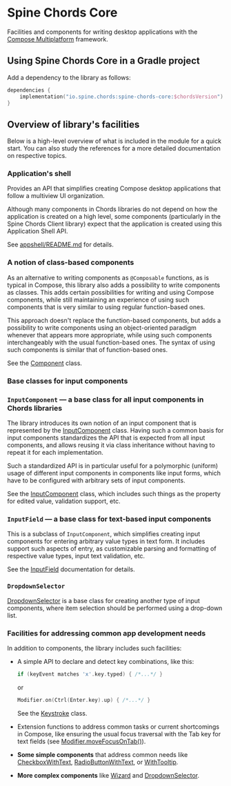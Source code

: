 # Spine Chords Core

Facilities and components for writing desktop applications with 
the [Compose Multiplatform](https://www.jetbrains.com/lp/compose-multiplatform/) framework.

## Using Spine Chords Core in a Gradle project

Add a dependency to the library as follows:
```kotlin
dependencies {
    implementation("io.spine.chords:spine-chords-core:$chordsVersion")
}
```

## Overview of library's facilities

Below is a high-level overview of what is included in the module for 
a quick start. You can also study the references for a more detailed
documentation on respective topics.

### Application's shell

Provides an API that simplifies creating Compose desktop applications that
follow a multiview UI organization.

Although many components in Chords libraries do not depend on how
the application is created on a high level, some components (particularly in
the Spine Chords Client library) expect that the application is created using
this Application Shell API.

See [appshell/README.md](src/main/kotlin/io/spine/chords/core/appshell/README.md)
for details.

### A notion of class-based components 

As an alternative to writing components as `@Composable` functions, as is
typical in Compose, this library also adds a possibility to write components
as classes. This adds certain possibilities for writing and using Compose 
components, while still maintaining an experience of using such components
that is very similar to using regular function-based ones.

This approach doesn't replace the function-based components, but adds
a possibility to write components using an object-oriented paradigm whenever
that appears more appropriate, while using such components interchangeably
with the usual function-based ones. The syntax of using such components is
similar that of function-based ones.
 
See the 
[Component](src/main/kotlin/io/spine/chords/core/Component.kt) class.

### Base classes for input components

### `InputComponent` — a base class for all input components in Chords libraries

The library introduces its own notion of an input component that is represented
by the [InputComponent](src/main/kotlin/io/spine/chords/core/InputComponent.kt)
class. Having such a common basis for input components standardizes the API
that is expected from all input components, and allows reusing it via
class inheritance without having to repeat it for each implementation.

Such a standardized API is in particular useful for a polymorphic (uniform)
usage of different input components in components like input forms, which have
to be configured with arbitrary sets of input components.

See the [InputComponent](src/main/kotlin/io/spine/chords/core/InputComponent.kt)
class, which includes such things as the property for edited value, validation
support, etc.

### `InputField` — a base class for text-based input components

This is a subclass of `InputComponent`, which simplifies creating input
components for entering arbitrary value types in text form. It includes support
such aspects of entry, as customizable parsing and formatting of respective
value types, input text validation, etc.

See the [InputField](src/main/kotlin/io/spine/chords/core/InputField.kt)
documentation for details.

### `DropdownSelector`

[DropdownSelector](src/main/kotlin/io/spine/chords/core/DropdownSelector.kt) is
a base class for creating another type of input components, where item selection
should be performed using a drop-down list.

### Facilities for addressing common app development needs

In addition to components, the library includes such facilities:

- A simple API to declare and detect key combinations, like this:
  ```kotlin
  if (keyEvent matches 'x'.key.typed) { /*...*/ }
  ```
  or
  ```kotlin
  Modifier.on(Ctrl(Enter.key).up) { /*...*/ }
  ```
  See the [Keystroke](src/main/kotlin/io/spine/chords/core/keyboard/Keystroke.kt)
  class.

- Extension functions to address common tasks or current shortcomings in
  Compose, like ensuring the usual focus traversal with the Tab key for text
  fields (see [Modifier.moveFocusOnTab()](src/main/kotlin/io/spine/chords/core/primitive/TextFieldExts.kt)).

- **Some simple components** that address common needs like
  [CheckboxWithText](src/main/kotlin/io/spine/chords/primitive/CheckboxWithText.kt),
  [RadioButtonWithText](src/main/kotlin/io/spine/chords/primitive/RadioButtonWithText.kt),
  or [WithTooltip](src/main/kotlin/io/spine/chords/layout/WithTooltip.kt).

- **More complex components** like
    [Wizard](src/main/kotlin/io/spine/chords/layout/Wizard.kt) and 
    [DropdownSelector](src/main/kotlin/io/spine/chords/DropdownSelector.kt). 
